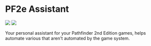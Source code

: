# PF2e Assistant

[![](https://img.shields.io/badge/License-MIT-D3D3D3)](LICENSE.md) [![](https://img.shields.io/badge/Support%20me%20on%20Ko--fi-FF5E5B?logo=ko-fi&logoColor=FFFFFF)](https://ko-fi.com/7h3laughingman)

Your personal assistant for your Pathfinder 2nd Edition games, helps automate various that aren't automated by the game system.
